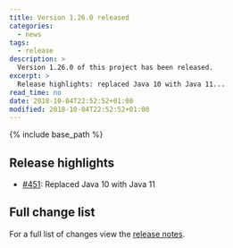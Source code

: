 ```yaml
---
title: Version 1.26.0 released
categories:
  - news
tags:
  - release
description: >
  Version 1.26.0 of this project has been released.
excerpt: >
  Release highlights: replaced Java 10 with Java 11...
read_time: no
date: 2018-10-04T22:52:52+01:00
modified: 2018-10-04T22:52:52+01:00
---
```


{% include base_path %}

## Release highlights

* [#451](https://github.com/gantsign/development-environment/pull/451):
  Replaced Java 10 with Java 11

## Full change list

For a full list of changes view the
[release notes](https://github.com/gantsign/development-environment/releases/tag/1.26.0).
